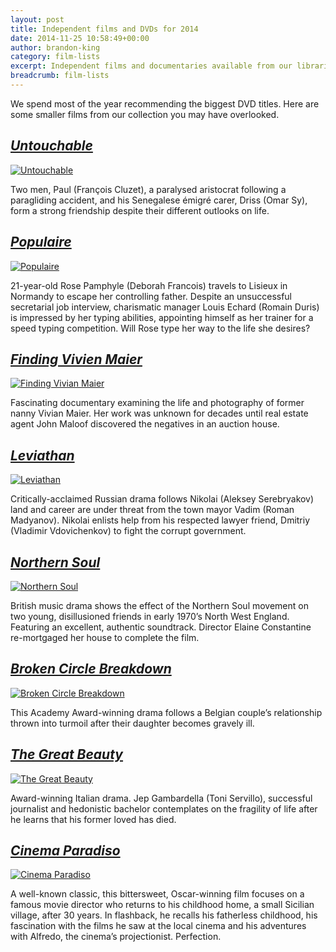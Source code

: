 ```yaml
---
layout: post
title: Independent films and DVDs for 2014
date: 2014-11-25 10:58:49+00:00
author: brandon-king
category: film-lists
excerpt: Independent films and documentaries available from our libraries.
breadcrumb: film-lists
---
```

We spend most of the year recommending the biggest DVD titles. Here are some smaller films from our collection you may have overlooked.

## [<cite>Untouchable</cite>](http://suffolk.spydus.co.uk/cgi-bin/spydus.exe/ENQ/OPAC/BIBENQ/15551506?QRY=CTIBIB%3C%20IRN(17248807)&QRYTEXT=Untouchable%20%5Bvideorecording%5D)

[![Untouchable](http://suffolklibraries.co.uk/wp-content/uploads/2014/11/untouchable.jpg)](http://suffolk.spydus.co.uk/cgi-bin/spydus.exe/ENQ/OPAC/BIBENQ/15551506?QRY=CTIBIB%3C%20IRN(17248807)&QRYTEXT=Untouchable%20%5Bvideorecording%5D)

Two men, Paul (François Cluzet), a paralysed aristocrat following a paragliding accident, and his Senegalese émigré carer, Driss (Omar Sy), form a strong friendship despite their different outlooks on life.

## [<cite>Populaire</cite>](http://suffolk.spydus.co.uk/cgi-bin/spydus.exe/ENQ/OPAC/BIBENQ/15551848?QRY=CTIBIB%3C%20IRN(25012637)&QRYTEXT=Populaire%20%5Bvideorecording%5D)

[![Populaire](http://suffolklibraries.co.uk/wp-content/uploads/2014/11/populaire.jpg)](http://suffolk.spydus.co.uk/cgi-bin/spydus.exe/ENQ/OPAC/BIBENQ/15551848?QRY=CTIBIB%3C%20IRN(25012637)&QRYTEXT=Populaire%20%5Bvideorecording%5D)

21-year-old Rose Pamphyle (Deborah Francois) travels to Lisieux in Normandy to escape her controlling father. Despite an unsuccessful secretarial job interview, charismatic manager Louis Echard (Romain Duris) is impressed by her typing abilities, appointing himself as her trainer for a speed typing competition. Will Rose type her way to the life she desires?

## [<cite>Finding Vivien Maier</cite>](http://suffolk.spydus.co.uk/cgi-bin/spydus.exe/ENQ/OPAC/BIBENQ/15553386?QRY=CTIBIB%3C%20IRN(42386010)&QRYTEXT=Finding%20Vivian%20Maier%20%5Bvideorecording%5D)

[![Finding Vivian Maier](http://suffolklibraries.co.uk/wp-content/uploads/2014/11/findingvivianmaier.jpg)](http://suffolk.spydus.co.uk/cgi-bin/spydus.exe/ENQ/OPAC/BIBENQ/15553386?QRY=CTIBIB%3C%20IRN(42386010)&QRYTEXT=Finding%20Vivian%20Maier%20%5Bvideorecording%5D)

Fascinating documentary examining the life and photography of former nanny Vivian Maier. Her work was unknown for decades until real estate agent John Maloof discovered the negatives in an auction house.

## [<cite>Leviathan</cite>](http://suffolk.spydus.co.uk/cgi-bin/spydus.exe/ENQ/OPAC/BIBENQ/15554306?QRY=CTIBIB%3C%20IRN(16111601)&QRYTEXT=Leviathan%20%5Bvideorecording%5D)

[![Leviathan](http://suffolklibraries.co.uk/wp-content/uploads/2014/11/leviathandvd.jpg)](http://suffolk.spydus.co.uk/cgi-bin/spydus.exe/ENQ/OPAC/BIBENQ/15554306?QRY=CTIBIB%3C%20IRN(16111601)&QRYTEXT=Leviathan%20%5Bvideorecording%5D)

Critically-acclaimed Russian drama follows Nikolai (Aleksey Serebryakov) land and career are under threat from the town mayor Vadim (Roman Madyanov). Nikolai enlists help from his respected lawyer friend, Dmitriy (Vladimir Vdovichenkov) to fight the corrupt government.

## [<cite>Northern Soul</cite>](http://suffolk.spydus.co.uk/cgi-bin/spydus.exe/ENQ/OPAC/BIBENQ/15554904?QRY=CTIBIB%3C%20IRN(42388055)&QRYTEXT=Northern%20soul%20%5Bvideorecording%5D)

[![Northern Soul](http://suffolklibraries.co.uk/wp-content/uploads/2014/11/northernsoulfilm.jpg)](http://suffolk.spydus.co.uk/cgi-bin/spydus.exe/ENQ/OPAC/BIBENQ/15554904?QRY=CTIBIB%3C%20IRN(42388055)&QRYTEXT=Northern%20soul%20%5Bvideorecording%5D)

British music drama shows the effect of the Northern Soul movement on two young, disillusioned friends in early 1970&#8217;s North West England. Featuring an excellent, authentic soundtrack. Director Elaine Constantine re-mortgaged her house to complete the film.

## [<cite>Broken Circle Breakdown</cite>](http://suffolk.spydus.co.uk/cgi-bin/spydus.exe/ENQ/OPAC/BIBENQ/15555860?QRY=CTIBIB%3C%20IRN(19765815)&QRYTEXT=The%20broken%20circle%20breakdown%20%5Bvideorecording%5D)

[![Broken Circle Breakdown](http://suffolklibraries.co.uk/wp-content/uploads/2014/11/brokencircle.jpg)](http://suffolk.spydus.co.uk/cgi-bin/spydus.exe/ENQ/OPAC/BIBENQ/15555860?QRY=CTIBIB%3C%20IRN(19765815)&QRYTEXT=The%20broken%20circle%20breakdown%20%5Bvideorecording%5D)

This Academy Award-winning drama follows a Belgian couple&#8217;s relationship thrown into turmoil after their daughter becomes gravely ill.

## [<cite>The Great Beauty</cite>](http://suffolk.spydus.co.uk/cgi-bin/spydus.exe/ENQ/OPAC/BIBENQ/15556676?QRY=CTIBIB%3C%20IRN(27790566)&QRYTEXT=The%20great%20beauty%20%5Bvideorecording%5D)

[![The Great Beauty](http://suffolklibraries.co.uk/wp-content/uploads/2014/11/greatbeauty.jpg)](http://suffolk.spydus.co.uk/cgi-bin/spydus.exe/ENQ/OPAC/BIBENQ/15556676?QRY=CTIBIB%3C%20IRN(27790566)&QRYTEXT=The%20great%20beauty%20%5Bvideorecording%5D)

Award-winning Italian drama. Jep Gambardella (Toni Servillo), successful journalist and hedonistic bachelor contemplates on the fragility of life after he learns that his former loved has died.

## [<cite>Cinema Paradiso</cite>](http://suffolk.spydus.co.uk/cgi-bin/spydus.exe/ENQ/OPAC/BIBENQ/15557705?QRY=CTIBIB%3C%20IRN(23532006)&QRYTEXT=Cinema%20Paradiso%20%5Bvideorecording%5D)

[![Cinema Paradiso](http://suffolklibraries.co.uk/wp-content/uploads/2014/11/cinemaparadiso.jpg)](http://suffolk.spydus.co.uk/cgi-bin/spydus.exe/ENQ/OPAC/BIBENQ/15557705?QRY=CTIBIB%3C%20IRN(23532006)&QRYTEXT=Cinema%20Paradiso%20%5Bvideorecording%5D)

A well-known classic, this bittersweet, Oscar-winning film focuses on a famous movie director who returns to his childhood home, a small Sicilian village, after 30 years. In flashback, he recalls his fatherless childhood, his fascination with the films he saw at the local cinema and his adventures with Alfredo, the cinema&#8217;s projectionist. Perfection.
